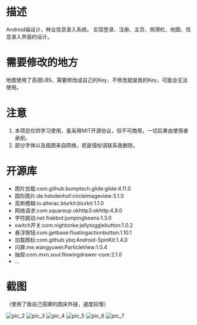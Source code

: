 # 描述
Android端设计，林业信息录入系统。
实现登录、注册、主页、侧滑栏、地图、信息录入界面的设计。

# 需要修改的地方
地图使用了高德LBS，需要修改成自己的Key，不修改就是我的Key，可能会无法使用。

# 注意

 1. 本项目仅供学习使用，虽采用MIT开源协议，但不可商用，一切后果由使用者承担。
 2. 部分字体以及插图来自网络，若是侵权请联系我删除。

# 开源库

 - 图片加载:com.github.bumptech.glide:glide:4.11.0
 - 圆形图片:de.hdodenhof:circleimageview:3.1.0
 - 高斯模糊:io.alterac.blurkit:blurkit:1.1.0
 - 网络请求:com.squareup.okhttp3:okhttp:4.9.0
 - 字符跳动:net.frakbot:jumpingbeans:1.3.0
 - switch开关:com.nightonke:jellytogglebutton:1.0.2
 - 悬浮按钮:com.getbase:floatingactionbutton:1.10.1
 - 加载图标:com.github.ybq:Android-SpinKit:1.4.0
 - 闪屏:me.wangyuwei:ParticleView:1.0.4
 - 抽屉:com.mxn.soul:flowingdrawer-core:2.1.0
 - ...

# 截图
（使用了我自己搭建的图床外链，速度较慢）

![pic_2][2]
![pic_3][3]
![pic_4][4]
![pic_5][5]
![pic_6][6]
![pic_7][7]

  [2]: http://tc.jiyehoo.com:81/images/2021/02/04/737609612.jpg
  [3]: http://tc.jiyehoo.com:81/images/2021/02/04/269645444.jpg
  [4]: http://tc.jiyehoo.com:81/images/2021/02/04/2033634577.jpg
  [5]: http://tc.jiyehoo.com:81/images/2021/02/04/721013964.jpg
  [6]: http://tc.jiyehoo.com:81/images/2021/02/04/1913762054.jpg
  [7]: http://tc.jiyehoo.com:81/images/2021/02/04/1499801800.jpg

